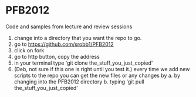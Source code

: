 PFB2012
=======

Code and samples from lecture and review sessions

1. change into a directory that you want the repo to go.
2. go to https://github.com/srobb1/PFB2012
3. click on fork
4. go to http button, copy the address
5. in your terminal type 'git clone the_stuff_you_just_copied'
6. (Deb, not sure if this one is right until you test it.) every time we add new scripts to the repo you can get the new files or any changes by
    a. by changing into the PFB2012 directory
    b. typing 'git pull the_stuff_you_just_copied'
